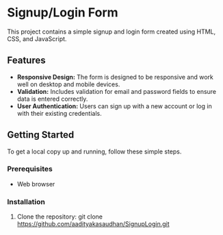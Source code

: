 # Signup/Login Form

This project contains a simple signup and login form created using HTML, CSS, and JavaScript.

## Features

- **Responsive Design:** The form is designed to be responsive and work well on desktop and mobile devices.
- **Validation:** Includes validation for email and password fields to ensure data is entered correctly.
- **User Authentication:** Users can sign up with a new account or log in with their existing credentials.

## Getting Started

To get a local copy up and running, follow these simple steps.

### Prerequisites

- Web browser

### Installation

1. Clone the repository: git clone https://github.com/aadityakasaudhan/SignupLogin.git
